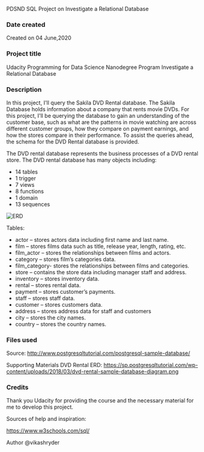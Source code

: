 PDSND SQL Project on Investigate a Relational Database


### Date created
Created on 04 June,2020

### Project title
Udacity Programming for Data Science Nanodegree Program Investigate a Relational Database

### Description
In this project, I'll query the Sakila DVD Rental database. The Sakila Database holds information about a company that rents movie DVDs. For this project, I'll be querying the database to gain an understanding of the customer base, such as what are the patterns in movie watching are across different customer groups, how they compare on payment earnings, and how the stores compare in their performance. To assist the queries ahead, the schema for the DVD Rental database is provided.

The DVD rental database represents the business processes of a DVD rental store. The DVD rental database has many objects including:

- 14 tables
- 1 trigger
- 7 views
- 8 functions
- 1 domain
- 13 sequences

![ERD](https://video.udacity-data.com/topher/2018/September/5ba95d23_dvd-rental-erd-2/dvd-rental-erd-2.png)

Tables:
- actor – stores actors data including first name and last name.
- film – stores films data such as title, release year, length, rating, etc.
- film_actor – stores the relationships between films and actors.
- category – stores film’s categories data.
- film_category- stores the relationships between films and categories.
- store – contains the store data including manager staff and address.
- inventory – stores inventory data.
- rental – stores rental data.
- payment – stores customer’s payments.
- staff – stores staff data.
- customer – stores customers data.
- address – stores address data for staff and customers
- city – stores the city names.
- country – stores the country names.

### Files used

Source: 
http://www.postgresqltutorial.com/postgresql-sample-database/

Supporting Materials DVD Rental ERD:
https://sp.postgresqltutorial.com/wp-content/uploads/2018/03/dvd-rental-sample-database-diagram.png

### Credits

Thank you Udacity for providing the course and the necessary material for me to develop this project.

Sources of help and inspiration:

https://www.w3schools.com/sql/



Author @vikashryder
